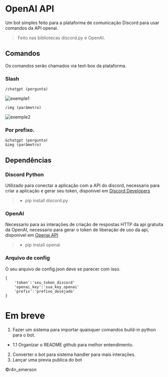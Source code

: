 # OpenAI API

Um bot simples feito para a plataforma de comunicação Discord para usar comandos da API openai.
>Feito nas bibliotecas discord.py e OpenAI.

## Comandos
Os comandos serão chamados via text-box da plataforma.

### Slash
```
/chatgpt (pergunta)
```
![exemple1](https://media.discordapp.net/attachments/1089276079329521856/1092449167772749864/image.png)
```
/img (parâmetro)
```
![exemple2](https://cdn.discordapp.com/attachments/1089276079329521856/1092449433393844436/image.png)

### Por prefixo.
```
&chatgpt (pergunta)
&img (parâmetro)
```
## Dependências
### Discord Python
Utilizado para conectar a aplicação com a API do discord, necessario para criar a aplicação e gerar seu token, disponivel em [Discord Developers](https://discord.com/developers)

> - pip install discord.py

### OpenAI
Necessario para as interações de criação de respostas HTTP da api gratuita da OpenAI, necessario para gerar o token de liberação de uso da api, disponivel em [Openai API](https://openai.com/blog/openai-api)

> - pip install openai

### Arquivo de config
O seu arquivo de config.json deve se parecer com isso.

```
{
    'token':'seu_token_discord'
    'openai_key':'sua_key_openai'
    'prefix':'prefixo_desejado'
}
```

# Em breve
1. Fazer um sistema para importar quaisquer comandos build-in python para o bot.
  - 1.1 Organizar o README github para melhor entendimento.
2. Converter o bot para sistema handler para mais interações.
3. Lançar uma previa publica do bot

©r4n_emerson
